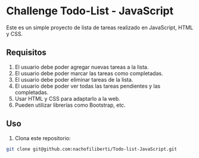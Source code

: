 # Challenge Todo-List - JavaScript

Este es un simple proyecto de lista de tareas realizado en JavaScript, HTML y CSS.

## Requisitos

1. El usuario debe poder agregar nuevas tareas a la lista.
2. El usuario debe poder marcar las tareas como completadas.
3. El usuario debe poder eliminar tareas de la lista.
4. El usuario debe poder ver todas las tareas pendientes y las completadas.
5. Usar HTML y CSS para adaptarlo a la web.
6. Pueden utilizar librerías como Bootstrap, etc.

## Uso

1. Clona este repositorio:

```bash
git clone git@github.com:nachofiliberti/Todo-list-JavaScript.git
